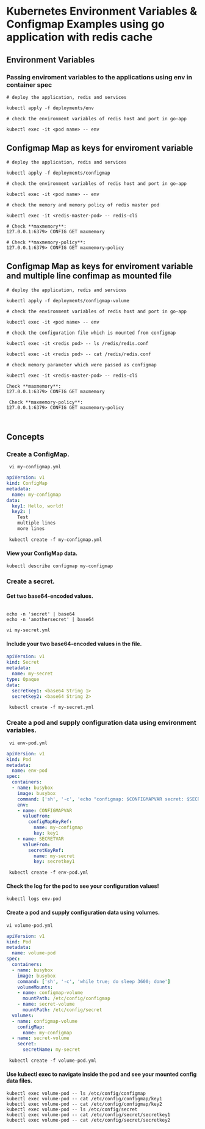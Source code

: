 # Kubernetes Environment Variables & Configmap Examples using go application with redis cache

## Environment Variables

### Passing enviroment variables to the applications using env in container spec

```
# deploy the application, redis and services

kubectl apply -f deployments/env

# check the environment variables of redis host and port in go-app

kubectl exec -it <pod name> -- env

```

## Configmap Map as keys for enviroment variable

```
# deploy the application, redis and services

kubectl apply -f deployments/configmap

# check the environment variables of redis host and port in go-app

kubectl exec -it <pod name> -- env

# check the memory and memory policy of redis master pod

kubectl exec -it <redis-master-pod> -- redis-cli

# Check **maxmemory**:
127.0.0.1:6379> CONFIG GET maxmemory

# Check **maxmemory-policy**:
127.0.0.1:6379> CONFIG GET maxmemory-policy

```

## Configmap Map as keys for enviroment variable and multiple line confimap as mounted file

```
# deploy the application, redis and services

kubectl apply -f deployments/configmap-volume

# check the environment variables of redis host and port in go-app

kubectl exec -it <pod name> -- env

# check the configuration file which is mounted from configmap

kubectl exec -it <redis pod> -- ls /redis/redis.conf

kubectl exec -it <redis pod> -- cat /redis/redis.conf

# check memory parameter which were passed as configmap 

kubectl exec -it <redis-master-pod> -- redis-cli

Check **maxmemory**:
127.0.0.1:6379> CONFIG GET maxmemory

 Check **maxmemory-policy**:
127.0.0.1:6379> CONFIG GET maxmemory-policy



```





## Concepts

### Create a ConfigMap.

```
 vi my-configmap.yml
``` 
``` yaml
apiVersion: v1
kind: ConfigMap
metadata:
  name: my-configmap
data:
  key1: Hello, world!
  key2: |
    Test
    multiple lines
    more lines
```
```
 kubectl create -f my-configmap.yml
``` 
#### View your ConfigMap data.

```
kubectl describe configmap my-configmap
```

### Create a secret.

#### Get two base64-encoded values.

```

echo -n 'secret' | base64
echo -n 'anothersecret' | base64

```

```
vi my-secret.yml
```

#### Include your two base64-encoded values in the file.

``` yaml
apiVersion: v1
kind: Secret
metadata:
  name: my-secret
type: Opaque
data:
  secretkey1: <base64 String 1>
  secretkey2: <base64 String 2>
```

```
 kubectl create -f my-secret.yml
```

### Create a pod and supply configuration data using environment variables.

```
 vi env-pod.yml
```

``` yaml
apiVersion: v1
kind: Pod
metadata:
  name: env-pod
spec:
  containers:
  - name: busybox
    image: busybox
    command: ['sh', '-c', 'echo "configmap: $CONFIGMAPVAR secret: $SECRETVAR"']
    env:
    - name: CONFIGMAPVAR
      valueFrom:
        configMapKeyRef:
          name: my-configmap
          key: key1
    - name: SECRETVAR
      valueFrom:
        secretKeyRef:
          name: my-secret
          key: secretkey1
```    
```
 kubectl create -f env-pod.yml
```

#### Check the log for the pod to see your configuration values!
```
kubectl logs env-pod
```
#### Create a pod and supply configuration data using volumes.
``` 
vi volume-pod.yml
```
``` yaml
apiVersion: v1
kind: Pod
metadata:
  name: volume-pod
spec:
  containers:
  - name: busybox
    image: busybox
    command: ['sh', '-c', 'while true; do sleep 3600; done']
    volumeMounts:
    - name: configmap-volume
      mountPath: /etc/config/configmap
    - name: secret-volume
      mountPath: /etc/config/secret
  volumes:
  - name: configmap-volume
    configMap:
      name: my-configmap
  - name: secret-volume
    secret:
      secretName: my-secret 
```
```         
 kubectl create -f volume-pod.yml
```
#### Use kubectl exec to navigate inside the pod and see your mounted config data files.

```
kubectl exec volume-pod -- ls /etc/config/configmap
kubectl exec volume-pod -- cat /etc/config/configmap/key1 
kubectl exec volume-pod -- cat /etc/config/configmap/key2 
kubectl exec volume-pod -- ls /etc/config/secret
kubectl exec volume-pod -- cat /etc/config/secret/secretkey1 
kubectl exec volume-pod -- cat /etc/config/secret/secretkey2
``` 



